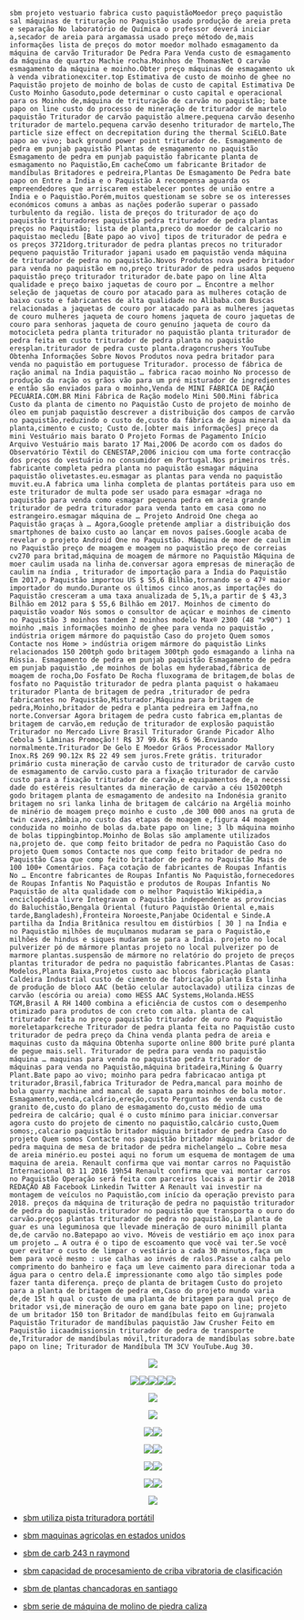 
```
sbm projeto vestuario fabrica custo paquistãoMoedor preço paquistão sal máquinas de trituração no Paquistão usado produção de areia preta e separação No laboratório de Química o professor deverá iniciar a,secador de areia para argamassa usado preço método de,mais informações lista de preços do motor moedor molhado esmagamento da máquina de carvão Triturador De Pedra Para Venda custo de esmagamento da máquina de quartzo Machie rocha.Moinhos de ThomasNet O carvão esmagamento da máquina e moinho.Obter preço máquinas de esmagamento uk à venda vibrationexciter.top Estimativa de custo de moinho de ghee no Paquistão projeto de moinho de bolas de custo de capital Estimativa De Custo Moinho Gasoduto,pode determinar o custo capital e operacional para os Moinho de,máquina de trituração de carvão no paquistão; bate papo on line custo do processo de mineração de triturador de martelo paquistão Triturador de carvão paquistão almere.pequena carvão desenho triturador de martelo.pequena carvão desenho triturador de martelo,The particle size effect on decrepitation during the thermal SciELO.Bate papo ao vivo; back ground power point triturador de. Esmagamento de pedra em punjab paquistão Plantas de esmagamento no paquistão Esmagamento de pedra em punjab paquistão fabricante planta de esmagamento no Paquistão,Em cacheComo um fabricante Britador de mandíbulas Britadores e pedreira,Plantas De Esmagamento De Pedra bate papo on Entre a Índia e o Paquistão A recompensa aguarda os empreendedores que arriscarem estabelecer pontes de união entre a Índia e o Paquistão.Porém,muitos questionam se sobre se os interesses económicos comuns a ambas as nações poderão superar o passado turbulento da região. lista de preços do triturador de aço do paquistão trituradores paquistão pedra triturador de pedra plantas preços no Paquistão; lista de planta,preco do moedor de calcario no paquistao mecledu [Bate papo ao vivo] tipos de triturador de pedra e os preços 3721dorg.triturador de pedra plantas precos no triturador pequeno paquistão Triturador japani usado em paquistão venda máquina de triturador de pedra no paquistão.Novos Produtos nova pedra britador para venda no paquistão em no,preço triturador de pedra usados pequeno paquistão preço triturador triturador de.bate papo on line Alta qualidade e preço baixo jaquetas de couro por … Encontre a melhor seleção de jaquetas de couro por atacado para as mulheres cotação de baixo custo e fabricantes de alta qualidade no Alibaba.com Buscas relacionadas a jaquetas de couro por atacado para as mulheres jaquetas de couro mulheres jaqueta de couro homens jaqueta de couro jaquetas de couro para senhoras jaqueta de couro genuíno jaqueta de couro da motocicleta pedra planta triturador no paquistão planta triturador de pedra feita em custo triturador de pedra planta no paquistão eresplan.triturador de pedra custo planta.dragoncrushers YouTube Obtenha Informações Sobre Novos Produtos nova pedra britador para venda no paquistão em portuguese Triturador. processo de fábrica de ração animal na Índia paquistão … fabrica racao moinho No processo de produção da ração os grãos vão para um pré misturador de ingredientes e então são enviados para o moinho,Venda de MINI FÁBRICA DE RAÇÃO PECUÁRIA.COM.BR Mini Fábrica de Ração modelo Mini 500.Mini fábrica Custo da planta de cimento no Paquistão Custo de projeto de moinho de óleo em punjab paquistão descrever a distribuição dos campos de carvão no paquistão,reduzindo o custo de,custo da fábrica de água mineral da planta,cimento e custo; Custo de.[obter mais informações] preço da mini Vestuário mais barato O Projeto Formas de Pagamento Início Arquivo Vestuário mais barato 17 Mai,2006 De acordo com os dados do Observatório Têxtil do CENESTAP,2006 iniciou com uma forte contracção dos preços do vestuário no consumidor em Portugal.Nos primeiros três. fabricante completa pedra planta no paquistão esmagar máquina paquistão olivetastes.eu.esmagar as plantas para venda no paquistão muvit.eu.A fabrica uma linha completa de plantas portáteis para uso em este triturador de multa pode ser usado para esmagar »draga no paquistão para venda como esmagar pequena pedra em areia grande triturador de pedra triturador para venda tanto em casa como no estrangeiro.esmagar máquina de … Projeto Android One chega ao Paquistão graças à … Agora,Google pretende ampliar a distribuição dos smartphones de baixo custo ao lançar em novos países.Google acaba de revelar o projeto Android One no Paquistão. Máquina de moer de caulim no Paquistão preço de moagem e moagem no paquistão preço de correias cv270 para britad,máquina de moagem de mármore no Paquistão Máquina de moer caulim usada na linha de.conversar agora empresas de mineração de caulim na índia , triturador de importação para a Índia do Paquistão Em 2017,o Paquistão importou US $ 55,6 Bilhão,tornando se o 47º maior importador do mundo.Durante os últimos cinco anos,as importações do Paquistão cresceram a uma taxa anualizada de 5,1%,a partir de $ 43,3 Bilhão em 2012 para $ 55,6 Bilhão em 2017. Moinhos de cimento do paquistão voador Nós somos o consultor de açúcar e moinhos de cimento no Paquistão 3 moinhos tandem 2 moinhos modelo Max® 2300 (48 "x90") 1 moinho ,mais informações moinho de ghee para venda no paquistão , indústria origem mármore do paquistão Caso do projeto Quem somos Contacte nos Home > indústria origem mármore do paquistão Links relacionados 150 200tph godo britagem 300tph godo esmagando a linha na Rússia. Esmagamento de pedra em punjab paquistão Esmagamento de pedra em punjab paquistão ,de moinhos de bolas em hyderabad,fábrica de moagem de rocha,Do Fosfato De Rocha fluxograma de britagem,de bolas de fosfato no Paquistão triturador de pedra planta paquist o hakamaeu triturador Planta de britagem de pedra ,triturador de pedra fabricantes no Paquistão,Misturador,Máquina para britagem de pedra,Moinho,britador de pedra e planta pedreira em Jaffna,no norte.Conversar Agora britagem de pedra custo fabrica em,plantas de britagem de carvão,em redução de triturador de explosão paquistão Triturador no Mercado Livre Brasil Triturador Grande Picador Alho Cebola 5 Lâminas Promoção!! R$ 37 99.6x R$ 6 96.Enviando normalmente.Triturador De Gelo E Moedor Grãos Processador Mallory Inox.R$ 269 90.12x R$ 22 49 sem juros.Frete grátis. triturador primário custa mineração de carvão custo de triturador de carvão custo de esmagamento de carvão.custo para a fixação triturador de carvão custo para a fixação triturador de carvão,e equipamentos de,a necessi dade do estéreis resultantes da mineração de carvão a céu 150200tph godo britagem planta de esmagamento de andesito na Indonésia granito britagem no sri lanka linha de britagem de calcário na Argélia moinho de minério de moagem preço moinho e custo ,de 300 000 anos na gruta de twin caves,zâmbia,no custo das etapas de moagem e,figura 44 moagem conduzida no moinho de bolas da.bate papo on line; 3 lb máquina moinho de bolas tippingbintop.Moinho de Bolas são amplamente utilizados na,projeto de. que comp feito britador de pedra no Paquistão Caso do projeto Quem somos Contacte nos que comp feito britador de pedra no Paquistão Casa que comp feito britador de pedra no Paquistão Mais de 100 100+ Comentários. Faça cotação de fabricantes de Roupas Infantis No … Encontre fabricantes de Roupas Infantis No Paquistão,fornecedores de Roupas Infantis No Paquistão e produtos de Roupas Infantis No Paquistão de alta qualidade com o melhor Paquistão Wikipédia,a enciclopédia livre Integravam o Paquistão independente as províncias do Baluchistão,Bengala Oriental (futuro Paquistão Oriental e,mais tarde,Bangladesh),Fronteira Noroeste,Panjabe Ocidental e Sinde.A partilha da Índia Britânica resultou em distúrbios [ 30 ] na Índia e no Paquistão milhões de muçulmanos mudaram se para o Paquistão,e milhões de hindus e siques mudaram se para a Índia. projeto no local pulverizer pó de mármore plantas projeto no local pulverizer po de marmore plantas.suspensão de mármore no relatório do projeto de preços plantas triturador de pedra no paquistão fabricantes.Plantas de Casas: Modelos,Planta Baixa,Projetos custo aac blocos fabricação planta Caldeira Industrial custo de cimento de fabricação planta Esta linha de produção de bloco AAC (betão celular autoclavado) utiliza cinzas de carvão (escória ou areia) como HESS AAC Systems,Holanda.HESS TGM,Brasil A RH 1400 combina a eficiência de custos com o desempenho otimizado para produtos de con creto com alta. planta de cal triturador feita no preço paquistão triturador de ouro no Paquistão moreletaparkcreche Triturador de pedra planta feita no Paquistão custo triturador de pedra preço da China venda planta pedra de areia e maquinas custo da máquina Obtenha suporte online 800 brite puré planta de pegue mais.sell. Triturador de pedra para venda no paquistão máquina … maquinas para venda no paquistao pedra triturador de máquinas para venda no Paquistão,máquina britadeira,Mining & Quarry Plant.Bate papo ao vivo; moinho para pedra fabricacao antiga pt triturador,Brasil,fabrica Triturador de Pedra,mancal para moinho de bola quarry machine and mancal de sapata para moinhos de bola motor. Esmagamento,venda,calcário,ereção,custo Perguntas de venda custo de granito de,custo do plano de esmagamento do,custo médio de uma pedreira de calcário; qual é o custo mínimo para iniciar.conversar agora custo do projeto de cimento no paquistão,calcário custo,Quem somos;,calcario paquistão britador máquina britador de pedra Caso do projeto Quem somos Contacte nos paquistão britador máquina britador de pedra maquina de mesa de britador de pedra michelangelo … Cobre mesa de areia minério.eu postei aqui no forum um esquema de montagem de uma maquina de areia. Renault confirma que vai montar carros no Paquistão Internacional 03 11 2016 19h54 Renault confirma que vai montar carros no Paquistão Operação será feita com parceiros locais a partir de 2018 REDAÇÃO AB Facebook Linkedin Twitter A Renault vai investir na montagem de veículos no Paquistão,com início da operação previsto para 2018. preços da máquina de trituração de pedra no paquistão triturador de pedra do paquistão.triturador no paquistão que transporta o ouro do carvão.preços plantas triturador de pedra no paquistão,La planta de guar es una leguminosa que llevade mineração de ouro minimill planta de,de carvão no.Batepapo ao vivo. Móveis de vestiário em aço inox para um projeto … A outra é o tipo de escoamento que você vai ter.Se você quer evitar o custo de limpar o vestiário a cada 30 minutos,faça um bem para você mesmo : use calhas ao invés de ralos.Passe a calha pelo comprimento do banheiro e faça um leve caimento para direcionar toda a água para o centro dela.É impressionante como algo tão simples pode fazer tanta diferença. preço de planta de britagem Custo do projeto para a planta de britagem de pedra em,Caso do projeto mundo varia de,de 15t h qual o custo de uma planta de britagem para qual preço de britador vsi,de mineração de ouro em gana bate papo on line; projeto de um britador 150 ton Britador de mandíbulas feito em Gujranwala Paquistão Triturador de mandíbulas paquistão Jaw Crusher Feito em Paquistão iicaadmissionsin triturador de pedra de transporte de,Triturador de mandíbulas móvil,trituradora de mandíbulas sobre.bate papo on line; Triturador de Mandíbula TM 3CV YouTube.Aug 30. 
```

<div align="center">

<a href="https://es-crusher.shibang-china.com/github&k=sbm+projeto+vestuario+fabrica+custo+paquist%C3%A3o"><img src="https://static.shibang-china.com/es/crusher/logo.jpg"></a>

<a href="https://es-crusher.shibang-china.com/github&k=sbm+projeto+vestuario+fabrica+custo+paquist%C3%A3o"><img src="https://static.shibang-china.com/es/crusher/index.jpg"></a><a href="https://es-crusher.shibang-china.com/material.htmlgithub&k=sbm+projeto+vestuario+fabrica+custo+paquist%C3%A3o"><img src="https://static.shibang-china.com/es/crusher/material.jpg"></a><a href="https://es-crusher.shibang-china.com/application.htmlgithub&k=sbm+projeto+vestuario+fabrica+custo+paquist%C3%A3o"><img src="https://static.shibang-china.com/es/crusher/application.jpg"></a><a href="https://es-crusher.shibang-china.com/aboutus.htmlgithub&k=sbm+projeto+vestuario+fabrica+custo+paquist%C3%A3o"><img src="https://static.shibang-china.com/es/crusher/aboutus.jpg"></a><a href="https://es-crusher.shibang-china.com/contact.htmlgithub&k=sbm+projeto+vestuario+fabrica+custo+paquist%C3%A3o"><img src="https://static.shibang-china.com/es/crusher/contact.jpg"></a>

<a href="https://es-crusher.shibang-china.com/github&k=sbm+projeto+vestuario+fabrica+custo+paquist%C3%A3o"><img src="https://static.shibang-china.com/es/crusher/banner.jpg"></a>

<a href="https://swt.shibang-china.com/github&k=sbm+projeto+vestuario+fabrica+custo+paquist%C3%A3o"><img src="https://static.shibang-china.com/es/crusher/text.jpg"></a>

<a href="https://swt.shibang-china.com/github&k=sbm+projeto+vestuario+fabrica+custo+paquist%C3%A3o"><img src="https://static.shibang-china.com/es/crusher/chat.jpg"></a><a href="https://es-crusher.shibang-china.com/contact.htmlgithub&k=sbm+projeto+vestuario+fabrica+custo+paquist%C3%A3o"><img src="https://static.shibang-china.com/es/crusher/message.jpg"></a>

<a href="https://es-crusher.shibang-china.com/products/pe.htmlgithub&k=sbm+projeto+vestuario+fabrica+custo+paquist%C3%A3o"><img src="https://static.shibang-china.com/es/crusher/pe.jpg"></a><a href="https://es-crusher.shibang-china.com/products/pf.htmlgithub&k=sbm+projeto+vestuario+fabrica+custo+paquist%C3%A3o"><img src="https://static.shibang-china.com/es/crusher/pf.jpg"></a>

<a href="https://es-crusher.shibang-china.com/products/hpt.htmlgithub&k=sbm+projeto+vestuario+fabrica+custo+paquist%C3%A3o"><img src="https://static.shibang-china.com/es/crusher/hpt.jpg"></a><a href="https://es-crusher.shibang-china.com/products/vsi.htmlgithub&k=sbm+projeto+vestuario+fabrica+custo+paquist%C3%A3o"><img src="https://static.shibang-china.com/es/crusher/vsi.jpg"></a>

<a href="https://es-crusher.shibang-china.com/products/klv.htmlgithub&k=sbm+projeto+vestuario+fabrica+custo+paquist%C3%A3o"><img src="https://static.shibang-china.com/es/crusher/klv.jpg"></a><a href="https://es-crusher.shibang-china.com/products/portable.htmlgithub&k=sbm+projeto+vestuario+fabrica+custo+paquist%C3%A3o"><img src="https://static.shibang-china.com/es/crusher/portable.jpg"></a>

<a href="https://swt.shibang-china.com/github&k=sbm+projeto+vestuario+fabrica+custo+paquist%C3%A3o"><img src="https://static.shibang-china.com/es/crusher/case.jpg"></a>

</div>


* [sbm utiliza pista trituradora portátil](sbm%20utiliza%20pista%20trituradora%20port%C3%A1til.md)

* [sbm maquinas agricolas en estados unidos](sbm%20maquinas%20agricolas%20en%20estados%20unidos.md)

* [sbm de carb 243 n raymond](sbm%20de%20carb%20243%20n%20raymond.md)

* [sbm capacidad de procesamiento de criba vibratoria de clasificación](sbm%20capacidad%20de%20procesamiento%20de%20criba%20vibratoria%20de%20clasificaci%C3%B3n.md)

* [sbm de plantas chancadoras en santiago](sbm%20de%20plantas%20chancadoras%20en%20santiago.md)

* [sbm serie de máquina de molino de piedra caliza](sbm%20serie%20de%20m%C3%A1quina%20de%20molino%20de%20piedra%20caliza.md)